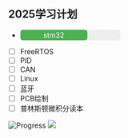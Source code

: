 ## 2025学习计划

- <div style="background: #eee; border-radius: 5px; width: 200px;">
  <div style="background: #4CAF50; width: 65%; border-radius: 5px; text-align: center; color: white; padding: 2px;">
    stm32
  </div>
</div>

- [ ] FreeRTOS
- [ ] PID
- [ ] CAN
- [ ] Linux
- [ ] 蓝牙
- [ ] PCB绘制
- [ ] 普林斯顿微积分读本

![Progress](https://gist.githubusercontent.com/Minichiellon/92058789895138b3ef11952ee9a66680/raw/d74f3194e594088534962d2fd96d4e8aef6bfd2f/学习计划.svg)
![](https://geps.dev/progress/10)
